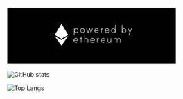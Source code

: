![alt text](https://github.com/Xela101/Xela101/blob/main/eth.png?raw=true)

![GitHub stats](https://github-readme-stats.vercel.app/api?username=xela101&hide=contribs&show_icons=true&theme=tokyonight&count_private=true)

![Top Langs](https://github-readme-stats.vercel.app/api/top-langs/?username=xela101&layout=compact)

